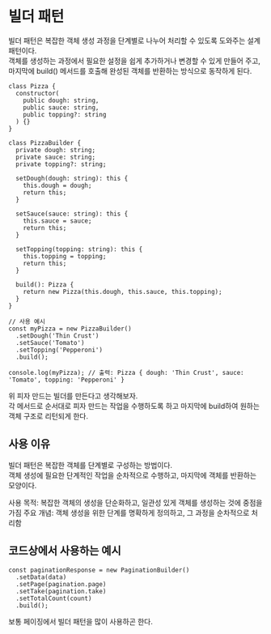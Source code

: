 # 빌더 패턴

빌더 패턴은 복잡한 객체 생성 과정을 단계별로 나누어 처리할 수 있도록 도와주는 설계 패턴이다.  
객체를 생성하는 과정에서 필요한 설정을 쉽게 추가하거나 변경할 수 있게 만들어 주고, 마지막에 build() 메서드를 호출해 완성된 객체를 반환하는 방식으로 동작하게 된다.

```
class Pizza {
  constructor(
    public dough: string,
    public sauce: string,
    public topping?: string
  ) {}
}

class PizzaBuilder {
  private dough: string;
  private sauce: string;
  private topping?: string;

  setDough(dough: string): this {
    this.dough = dough;
    return this;
  }

  setSauce(sauce: string): this {
    this.sauce = sauce;
    return this;
  }

  setTopping(topping: string): this {
    this.topping = topping;
    return this;
  }

  build(): Pizza {
    return new Pizza(this.dough, this.sauce, this.topping);
  }
}

// 사용 예시
const myPizza = new PizzaBuilder()
  .setDough('Thin Crust')
  .setSauce('Tomato')
  .setTopping('Pepperoni')
  .build();

console.log(myPizza); // 출력: Pizza { dough: 'Thin Crust', sauce: 'Tomato', topping: 'Pepperoni' }

```

위 피자 만드는 빌더를 만든다고 생각해보자.  
각 메서드로 순서대로 피자 만드는 작업을 수행하도록 하고 마지막에 build하여 원하는 객체 구조로 리턴되게 한다.

## 사용 이유

빌더 패턴은 복잡한 객체를 단계별로 구성하는 방법이다.  
객체 생성에 필요한 단계적인 작업을 순차적으로 수행하고, 마지막에 객체를 반환하는 모양이다.

사용 목적: 복잡한 객체의 생성을 단순화하고, 일관성 있게 객체를 생성하는 것에 중점을 가짐
주요 개념: 객체 생성을 위한 단계를 명확하게 정의하고, 그 과정을 순차적으로 처리함

## 코드상에서 사용하는 예시

```
const paginationResponse = new PaginationBuilder()
  .setData(data)
  .setPage(pagination.page)
  .setTake(pagination.take)
  .setTotalCount(count)
  .build();

```

보통 페이징에서 빌더 패턴을 많이 사용하곤 한다.

